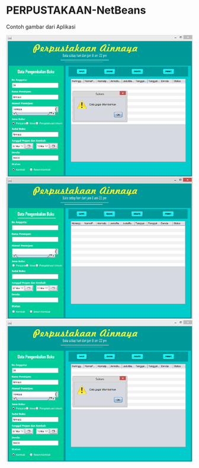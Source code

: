 # PERPUSTAKAAN-NetBeans

Contoh gambar dari Aplikasi 

![Image 1](https://github.com/Ainnaya/PERPUSTAKAAN-NetBeans/blob/813e7c855d5515d8bfce52bb73ba3deca959c00a/1.PNG)
![Image 2](https://github.com/Ainnaya/PERPUSTAKAAN-NetBeans/blob/813e7c855d5515d8bfce52bb73ba3deca959c00a/2.PNG)
![Image 3](https://github.com/Ainnaya/PERPUSTAKAAN-NetBeans/blob/813e7c855d5515d8bfce52bb73ba3deca959c00a/1.PNG)
